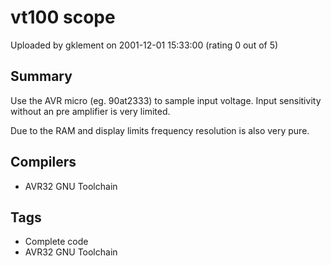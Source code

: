 # vt100 scope

Uploaded by gklement on 2001-12-01 15:33:00 (rating 0 out of 5)

## Summary

Use the AVR micro (eg. 90at2333) to sample input voltage. Input sensitivity without an pre amplifier is very limited.  

Due to the RAM and display limits frequency resolution is also very pure.

## Compilers

- AVR32 GNU Toolchain

## Tags

- Complete code
- AVR32 GNU Toolchain
